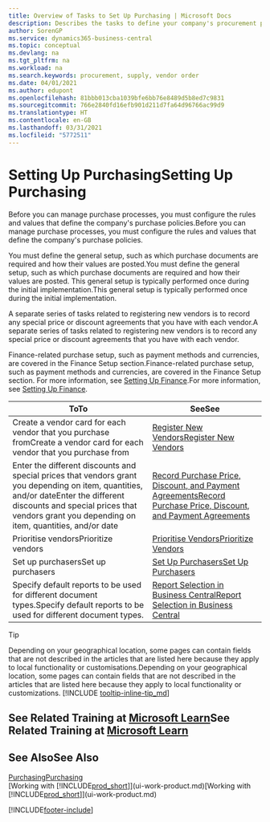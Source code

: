```yaml
---
title: Overview of Tasks to Set Up Purchasing | Microsoft Docs
description: Describes the tasks to define your company's procurement policies and set up your purchasing processes.
author: SorenGP
ms.service: dynamics365-business-central
ms.topic: conceptual
ms.devlang: na
ms.tgt_pltfrm: na
ms.workload: na
ms.search.keywords: procurement, supply, vendor order
ms.date: 04/01/2021
ms.author: edupont
ms.openlocfilehash: 81bbb013cba1039bfe6bb76e8489d5b8ed7c9831
ms.sourcegitcommit: 766e2840fd16efb901d211d7fa64d96766ac99d9
ms.translationtype: HT
ms.contentlocale: en-GB
ms.lasthandoff: 03/31/2021
ms.locfileid: "5772511"
---
```

# <a name="setting-up-purchasing"></a><span data-ttu-id="ac12b-103">Setting Up Purchasing</span><span class="sxs-lookup"><span data-stu-id="ac12b-103">Setting Up Purchasing</span></span>
<span data-ttu-id="ac12b-104">Before you can manage purchase processes, you must configure the rules and values that define the company's purchase policies.</span><span class="sxs-lookup"><span data-stu-id="ac12b-104">Before you can manage purchase processes, you must configure the rules and values that define the company's purchase policies.</span></span>

<span data-ttu-id="ac12b-105">You must define the general setup, such as which purchase documents are required and how their values are posted.</span><span class="sxs-lookup"><span data-stu-id="ac12b-105">You must define the general setup, such as which purchase documents are required and how their values are posted.</span></span> <span data-ttu-id="ac12b-106">This general setup is typically performed once during the initial implementation.</span><span class="sxs-lookup"><span data-stu-id="ac12b-106">This general setup is typically performed once during the initial implementation.</span></span>

<span data-ttu-id="ac12b-107">A separate series of tasks related to registering new vendors is to record any special price or discount agreements that you have with each vendor.</span><span class="sxs-lookup"><span data-stu-id="ac12b-107">A separate series of tasks related to registering new vendors is to record any special price or discount agreements that you have with each vendor.</span></span>

<span data-ttu-id="ac12b-108">Finance-related purchase setup, such as payment methods and currencies, are covered in the Finance Setup section.</span><span class="sxs-lookup"><span data-stu-id="ac12b-108">Finance-related purchase setup, such as payment methods and currencies, are covered in the Finance Setup section.</span></span> <span data-ttu-id="ac12b-109">For more information, see [Setting Up Finance](finance-setup-finance.md).</span><span class="sxs-lookup"><span data-stu-id="ac12b-109">For more information, see [Setting Up Finance](finance-setup-finance.md).</span></span>

| <span data-ttu-id="ac12b-110">To</span><span class="sxs-lookup"><span data-stu-id="ac12b-110">To</span></span> | <span data-ttu-id="ac12b-111">See</span><span class="sxs-lookup"><span data-stu-id="ac12b-111">See</span></span> |
| --- | --- |
| <span data-ttu-id="ac12b-112">Create a vendor card for each vendor that you purchase from</span><span class="sxs-lookup"><span data-stu-id="ac12b-112">Create a vendor card for each vendor that you purchase from</span></span>|[<span data-ttu-id="ac12b-113">Register New Vendors</span><span class="sxs-lookup"><span data-stu-id="ac12b-113">Register New Vendors</span></span>](purchasing-how-register-new-vendors.md) |
| <span data-ttu-id="ac12b-114">Enter the different discounts and special prices that vendors grant you depending on item, quantities, and/or date</span><span class="sxs-lookup"><span data-stu-id="ac12b-114">Enter the different discounts and special prices that vendors grant you depending on item, quantities, and/or date</span></span> |[<span data-ttu-id="ac12b-115">Record Purchase Price, Discount, and Payment Agreements</span><span class="sxs-lookup"><span data-stu-id="ac12b-115">Record Purchase Price, Discount, and Payment Agreements</span></span>](purchasing-how-record-purchase-price-discount-payment-agreements.md) |
| <span data-ttu-id="ac12b-116">Prioritise vendors</span><span class="sxs-lookup"><span data-stu-id="ac12b-116">Prioritize vendors</span></span> |[<span data-ttu-id="ac12b-117">Prioritise Vendors</span><span class="sxs-lookup"><span data-stu-id="ac12b-117">Prioritize Vendors</span></span>](purchasing-how-prioritize-vendors.md) |
| <span data-ttu-id="ac12b-118">Set up purchasers</span><span class="sxs-lookup"><span data-stu-id="ac12b-118">Set up purchasers</span></span> |[<span data-ttu-id="ac12b-119">Set Up Purchasers</span><span class="sxs-lookup"><span data-stu-id="ac12b-119">Set Up Purchasers</span></span>](purchasing-how-setup-purchasers.md) |
|<span data-ttu-id="ac12b-120">Specify default reports to be used for different document types.</span><span class="sxs-lookup"><span data-stu-id="ac12b-120">Specify default reports to be used for different document types.</span></span>|[<span data-ttu-id="ac12b-121">Report Selection in Business Central</span><span class="sxs-lookup"><span data-stu-id="ac12b-121">Report Selection in Business Central</span></span>](across-report-selections.md)|

> [!TIP]
> <span data-ttu-id="ac12b-122">Depending on your geographical location, some pages can contain fields that are not described in the articles that are listed here because they apply to local functionality or customisations.</span><span class="sxs-lookup"><span data-stu-id="ac12b-122">Depending on your geographical location, some pages can contain fields that are not described in the articles that are listed here because they apply to local functionality or customizations.</span></span> [!INCLUDE [tooltip-inline-tip_md](includes/tooltip-inline-tip_md.md)]

## <a name="see-related-training-at-microsoft-learn"></a><span data-ttu-id="ac12b-123">See Related Training at [Microsoft Learn](/learn/paths/trade-get-started-dynamics-365-business-central/)</span><span class="sxs-lookup"><span data-stu-id="ac12b-123">See Related Training at [Microsoft Learn](/learn/paths/trade-get-started-dynamics-365-business-central/)</span></span>

## <a name="see-also"></a><span data-ttu-id="ac12b-124">See Also</span><span class="sxs-lookup"><span data-stu-id="ac12b-124">See Also</span></span>

[<span data-ttu-id="ac12b-125">Purchasing</span><span class="sxs-lookup"><span data-stu-id="ac12b-125">Purchasing</span></span>](purchasing-manage-purchasing.md)  
<span data-ttu-id="ac12b-126">[Working with [!INCLUDE[prod_short](includes/prod_short.md)]](ui-work-product.md)</span><span class="sxs-lookup"><span data-stu-id="ac12b-126">[Working with [!INCLUDE[prod_short](includes/prod_short.md)]](ui-work-product.md)</span></span>


[!INCLUDE[footer-include](includes/footer-banner.md)]